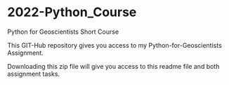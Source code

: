# 2022-Python_Course

Python for Geoscientists Short Course

This GIT-Hub repository gives you access to my Python-for-Geoscientists Assignment.

Downloading this zip file will give you access to this readme file and both assignment tasks. 
